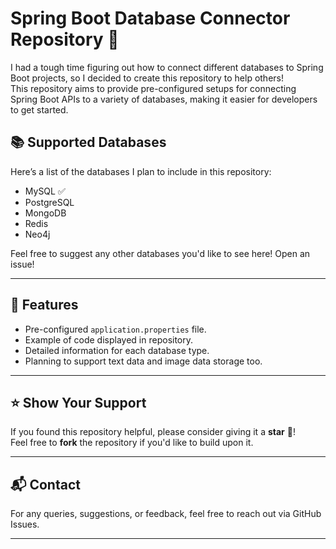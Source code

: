 # Spring Boot Database Connector Repository 🚀

I had a tough time figuring out how to connect different databases to Spring Boot projects, so I decided to create this repository to help others!  
This repository aims to provide pre-configured setups for connecting Spring Boot APIs to a variety of databases, making it easier for developers to get started.  

## 📚 Supported Databases
Here’s a list of the databases I plan to include in this repository:
- MySQL ✅
- PostgreSQL
- MongoDB
- Redis
- Neo4j 

Feel free to suggest any other databases you'd like to see here! Open an issue!

---

## 🚀 Features
- Pre-configured `application.properties` file.
- Example of code displayed in repository.
- Detailed information for each database type.
- Planning to support text data and image data storage too.

---

## ⭐ Show Your Support  
If you found this repository helpful, please consider giving it a **star** 🌟!  
Feel free to **fork** the repository if you'd like to build upon it.  

---

## 📬 Contact  
For any queries, suggestions, or feedback, feel free to reach out via GitHub Issues.  

---
